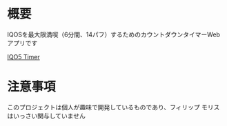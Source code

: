 # 概要

IQOSを最大限満喫（6分間、14パフ）するためのカウントダウンタイマーWebアプリです

[IQO5 Timer](https://telehakke.github.io/iqo5-timer/)

# 注意事項

このプロジェクトは個人が趣味で開発しているものであり、フィリップ モリスはいっさい関与していません
